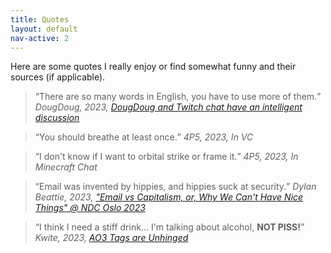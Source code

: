 ```yaml
---
title: Quotes
layout: default
nav-active: 2
---
```


Here are some quotes I really enjoy or find somewhat funny and their sources (if applicable).

> <q>There are so many words in English, you have to use more of them.</q>
> <cite>DougDoug, 2023, [DougDoug and Twitch chat have an intelligent discussion](https://youtu.be/WfRZy__HBYI?t=11)</cite>

> <q>You should breathe at least once.</q>
> <cite>4P5, 2023, In VC</cite>

> <q>I don't know if I want to orbital strike or frame it.</q>
> <cite>4P5, 2023, In Minecraft Chat</cite>

> <q>Email was invented by hippies, and hippies suck at security.</q>
> <cite>Dylan Beattie, 2023, ["Email vs Capitalism, or, Why We Can't Have Nice Things" @ NDC Oslo 2023](https://youtu.be/mrGfahzt-4Q?t=2005)</cite>

> <q>I think I need a stiff drink... I'm talking about alcohol, **NOT PISS!**</q>
> <cite>Kwite, 2023, [AO3 Tags are Unhinged](https://www.youtube.com/watch?v=IJiBHTPGWyM)</cite>
